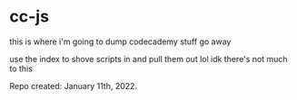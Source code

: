 # cc-js
this is where i'm going to dump codecademy stuff go away

use the index to shove scripts in and pull them out lol idk there's not much to this

Repo created: January 11th, 2022.
